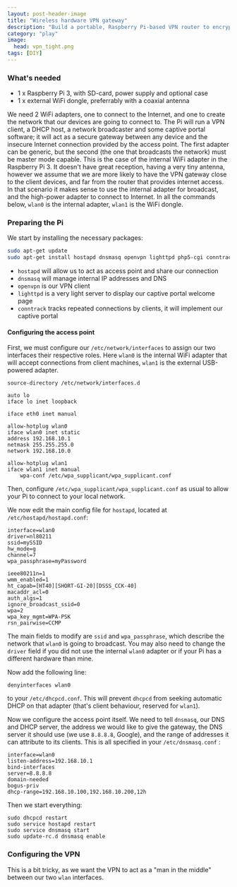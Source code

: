 ```yaml
---
layout: post-header-image
title: "Wireless hardware VPN gateway"
description: "Build a portable, Raspberry Pi-based VPN router to encrypt your traffic on any untrusted public or private network."
category: "play"
image:
  head: vpn_tight.png
tags: [DIY]
---
```


### What's needed

* 1 x Raspberry Pi 3, with SD-card, power supply and optional case
* 1 x external WiFi dongle, preferrably with a coaxial antenna

We need 2 WiFi adapters, one to connect to the Internet, and one to create the network that our devices are going to connect to. The Pi will run a VPN client, a DHCP host, a network broadcaster and some captive portal software; it will act as a secure gateway between any device and the insecure Internet connection provided by the access point. The first adapter can be generic, but the second (the one that broadcasts the network) must be master mode capable. This is the case of the internal WiFi adapter in the Raspberry Pi 3. It doesn't have great reception, having a very tiny antenna, however we assume that we are more likely to have the VPN gateway close to the client devices, and far from the router that provides internet access. In that scenario it makes sense to use the internal adapter for broadcast, and the high-power adapter to connect to Internet. In all the commands below, `wlan0` is the internal adapter, `wlan1` is the WiFi dongle.

### Preparing the Pi

We start by installing the necessary packages:

```bash
sudo apt-get update
sudo apt-get install hostapd dnsmasq openvpn lighttpd php5-cgi conntrack
```

* `hostapd` will allow us to act as access point and share our connection
* `dnsmasq` will manage internal IP addresses and DNS
* `openvpn` is our VPN client
* `lighttpd` is a very light server to display our captive portal welcome page
* `conntrack` tracks repeated connections by clients, it will implement our captive portal

#### Configuring the access point

First, we must configure our `/etc/network/interfaces` to assign our two interfaces their respective roles. Here `wlan0` is the internal WiFi adapter that will accept connections from client machines, `wlan1` is the external USB-powered adapter.

```
source-directory /etc/network/interfaces.d

auto lo
iface lo inet loopback

iface eth0 inet manual

allow-hotplug wlan0
iface wlan0 inet static
address 192.168.10.1
netmask 255.255.255.0
network 192.168.10.0

allow-hotplug wlan1
iface wlan1 inet manual
    wpa-conf /etc/wpa_supplicant/wpa_supplicant.conf

```

Then, configure `/etc/wpa_supplicant/wpa_supplicant.conf` as usual to allow your Pi to connect to your local network.

We now edit the main config file for `hostapd`, located at `/etc/hostapd/hostapd.conf`:

```
interface=wlan0
driver=nl80211
ssid=mySSID
hw_mode=g
channel=7
wpa_passphrase=myPassword

ieee80211n=1
wmm_enabled=1
ht_capab=[HT40][SHORT-GI-20][DSSS_CCK-40]
macaddr_acl=0
auth_algs=1
ignore_broadcast_ssid=0
wpa=2
wpa_key_mgmt=WPA-PSK
rsn_pairwise=CCMP
```

The main fields to modify are `ssid` and `wpa_passphrase`, which describe the network that `wlan0` is going to broadcast. You may also need to change the `driver` field if you did not use the internal `wlan0` adapter or if your Pi has a different hardware than mine.

Now add the following line:

```
denyinterfaces wlan0
```

to your `/etc/dhcpcd.conf`. This will prevent `dhcpcd` from seeking automatic DHCP on that adapter (that's client behaviour, reserved for `wlan1`).

Now we configure the access point itself. We need to tell `dnsmasq`, our DNS and DHCP server, the address we would like to give the gateway, the DNS server it should use (we use `8.8.8.8`, Google), and the range of addresses it can attribute to its clients. This is all specified in your `/etc/dnsmasq.conf` :
```
interface=wlan0
listen-address=192.168.10.1
bind-interfaces
server=8.8.8.8
domain-needed
bogus-priv
dhcp-range=192.168.10.100,192.168.10.200,12h
```

Then we start everything:

```
sudo dhcpcd restart
sudo service hostapd restart
sudo service dnsmasq start
sudo update-rc.d dnsmasq enable
```

### Configuring the VPN

This is a bit tricky, as we want the VPN to act as a "man in the middle" between our two `wlan` interfaces.